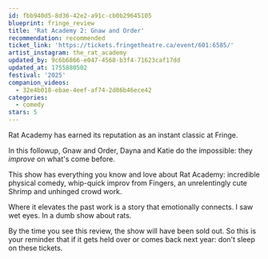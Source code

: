 ```yaml
---
id: fbb940d5-8d36-42e2-a91c-cb0b29645105
blueprint: fringe_review
title: 'Rat Academy 2: Gnaw and Order'
recommendation: recommended
ticket_link: 'https://tickets.fringetheatre.ca/event/601:6585/'
artist_instagram: the_rat_academy
updated_by: 9c6b6866-e047-4568-b3f4-71623caf17dd
updated_at: 1755880502
festival: '2025'
companion_videos:
  - 32e4b018-ebae-4eef-af74-2d86b46ece42
categories:
  - comedy
stars: 5
---
```

Rat Academy has earned its reputation as an instant classic at Fringe.

In this followup, Gnaw and Order, Dayna and Katie do the impossible: they _improve_ on what's come before.

This show has everything you know and love about Rat Academy: incredible physical comedy, whip-quick improv from Fingers, an unrelentingly cute Shrimp and unhinged crowd work.

Where it elevates the past work is a story that emotionally connects. I saw wet eyes. In a dumb show about rats.

By the time you see this review, the show will have been sold out. So this is your reminder that if it gets held over or comes back next year: don't sleep on these tickets.